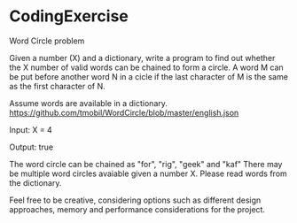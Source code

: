 # CodingExercise
Word Circle problem


Given a number (X) and a dictionary, write a program to find out whether the X number of valid words can be chained to form a circle. A word M can be put before another word N in a cicle if the last character of M is the same as the first character of N. 

Assume words are available in a dictionary.
https://github.com/tmobil/WordCircle/blob/master/english.json

Input: X = 4

Output: true 

The word circle can be chained as "for", "rig", "geek" and "kaf" 
There may be multiple word circles avaiable given a number X.
Please read words from the dictionary.

Feel free to be creative, considering options such as different design approaches, memory and performance considerations for the project.      

